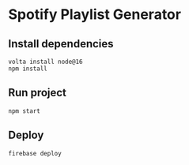 # Spotify Playlist Generator

## Install dependencies

```
volta install node@16
npm install
```

## Run project

```
npm start
```

## Deploy

```
firebase deploy
```
